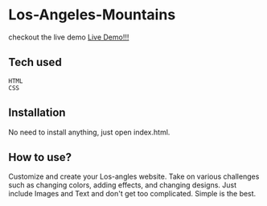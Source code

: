 # Los-Angeles-Mountains
 checkout the live demo [Live Demo!!!](https://los-angeles-mountain-sai.herokuapp.com/)




## Tech used
```
HTML
CSS
```

## Installation
No need to install anything, just open index.html.

## How to use?
Customize and create your Los-angles website. Take on various challenges such as changing colors, adding effects, and changing designs. Just include Images and Text and don't get too complicated. Simple is the best.
